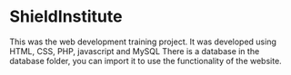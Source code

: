 # ShieldInstitute
This was the web development training project. It was developed using HTML, CSS, PHP, javascript and MySQL
There is a database in the database folder, you can import it to use the functionality of the website.
